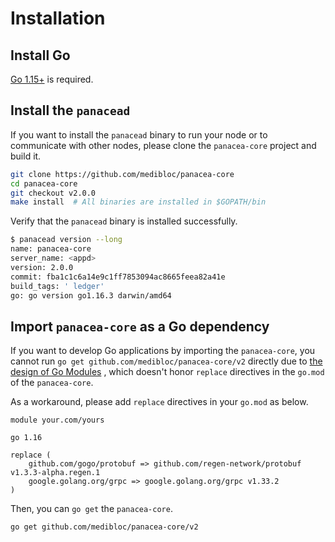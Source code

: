 # Installation


## Install Go

[Go 1.15+](https://golang.org/doc/install) is required.

## Install the `panacead`

If you want to install the `panacead` binary to run your node or to communicate with other nodes,
please clone the `panacea-core` project and build it.

```bash
git clone https://github.com/medibloc/panacea-core
cd panacea-core
git checkout v2.0.0
make install  # All binaries are installed in $GOPATH/bin
```

Verify that the `panacead` binary is installed successfully.
```bash
$ panacead version --long
name: panacea-core
server_name: <appd>
version: 2.0.0
commit: fba1c1c6a14e9c1ff7853094ac8665feea82a41e
build_tags: ' ledger'
go: go version go1.16.3 darwin/amd64
```

## Import `panacea-core` as a Go dependency

If you want to develop Go applications by importing the `panacea-core`,
you cannot run `go get github.com/medibloc/panacea-core/v2` directly due to [the design of Go Modules](https://github.com/golang/go/issues/30354)
, which doesn't honor `replace` directives in the `go.mod` of the `panacea-core`.

As a workaround, please add `replace` directives in your `go.mod` as below.
```
module your.com/yours

go 1.16

replace (
	github.com/gogo/protobuf => github.com/regen-network/protobuf v1.3.3-alpha.regen.1
	google.golang.org/grpc => google.golang.org/grpc v1.33.2
)
```

Then, you can `go get` the `panacea-core`.
```bash
go get github.com/medibloc/panacea-core/v2
```

